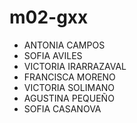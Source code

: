 # m02-gxx

- ANTONIA CAMPOS
- SOFIA AVILES
- VICTORIA IRARRAZAVAL
- FRANCISCA MORENO
- VICTORIA SOLIMANO
- AGUSTINA PEQUEÑO
- SOFIA CASANOVA

